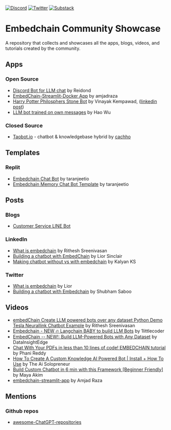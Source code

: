 [![Discord](https://dcbadge.vercel.app/api/server/nhvCbCtKV?style=flat)](https://discord.gg/6PzXDgEjG5)
[![Twitter](https://img.shields.io/twitter/follow/embedchain)](https://twitter.com/embedchain)
[![Substack](https://img.shields.io/badge/Substack-%23006f5c.svg?logo=substack)](https://embedchain.substack.com/)

# Embedchain Community Showcase

A repository that collects and showcases all the apps, blogs, videos, and tutorials created by the community.

## Apps

### Open Source

- [Discord Bot for LLM chat](https://github.com/Reidond/discord_bots_playground/tree/c8b0c36541e4b393782ee506804c4b6962426dd6/python/chat-channel-bot) by Reidond
- [EmbedChain-Streamlit-Docker App](https://github.com/amjadraza/embedchain-streamlit-app) by amjadraza
- [Harry Potter Philosphers Stone Bot](https://github.com/vinayak-kempawad/Harry_Potter_Philosphers_Stone_Bot/) by Vinayak Kempawad, ([linkedin post](https://www.linkedin.com/feed/update/urn:li:activity:7080907532155686912/))
- [LLM bot trained on own messages](https://github.com/Harin329/harinBot) by Hao Wu

### Closed Source

- [Taobot.io](https://taobot.io) - chatbot & knowledgebase hybrid by [cachho](https://github.com/cachho)

## Templates

### Replit
- [Embedchain Chat Bot](https://replit.com/@taranjeet1/Embedchain-Chat-Bot) by taranjeetio
- [Embedchain Memory Chat Bot Template](https://replit.com/@taranjeetio/Embedchain-Memory-Chat-Bot-Template) by taranjeetio

## Posts

### Blogs

- [Customer Service LINE Bot](https://www.evanlin.com/langchain-embedchain/)

### LinkedIn

- [What is embedchain](https://www.linkedin.com/posts/activity-7079393104423698432-wRyi/) by Rithesh Sreenivasan
- [Building a chatbot with EmbedChain](https://www.linkedin.com/posts/activity-7078434598984060928-Zdso/) by Lior Sinclair
- [Making chatbot without vs with embedchain](https://www.linkedin.com/posts/kalyanksnlp_llms-chatbots-langchain-activity-7077453416221863936-7N1L/) by Kalyan KS

### Twitter

- [What is embedchain](https://twitter.com/AlphaSignalAI/status/1672668574450847745) by Lior
- [Building a chatbot with Embedchain](https://twitter.com/Saboo_Shubham_/status/1673537044419686401) by Shubham Saboo

## Videos

- [embedChain Create LLM powered bots over any dataset Python Demo Tesla Neurallink Chatbot Example](https://www.youtube.com/watch?v=bJqAn22a6Gc) by Rithesh Sreenivasan
- [Embedchain - NEW 🔥 Langchain BABY to build LLM Bots](https://www.youtube.com/watch?v=qj_GNQ06I8o) by 1littlecoder
- [EmbedChain -- NEW!: Build LLM-Powered Bots with Any Dataset](https://www.youtube.com/watch?v=XmaBezzGHu4) by DataInsightEdge
- [Chat With Your PDFs in less than 10 lines of code! EMBEDCHAIN tutorial](https://www.youtube.com/watch?v=1ugkcsAcw44) by Phani Reddy
- [How To Create A Custom Knowledge AI Powered Bot | Install + How To Use](https://www.youtube.com/watch?v=VfCrIiAst-c) by The Ai Solopreneur
- [Build Custom Chatbot in 6 min with this Framework [Beginner Friendly]](https://www.youtube.com/watch?v=-8HxOpaFySM) by Maya Akim
- [embedchain-streamlit-app](https://www.youtube.com/watch?v=3-9GVd-3v74) by Amjad Raza

## Mentions

### Github repos

- [awesome-ChatGPT-repositories](https://github.com/taishi-i/awesome-ChatGPT-repositories)
